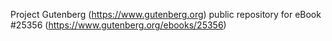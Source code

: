 Project Gutenberg (https://www.gutenberg.org) public repository for eBook #25356 (https://www.gutenberg.org/ebooks/25356)
